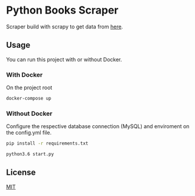 # Python Books Scraper

Scraper build with scrapy to get data from [here](https://books.toscrape.com/).

## Usage

You can run this project with or without Docker.

### With Docker

On the project root

```bash
docker-compose up
```

### Without Docker

Configure the respective database connection (MySQL) and enviroment on the config.yml file.

```bash
pip install -r requirements.txt
```

```bash
python3.6 start.py
```

## License
[MIT](https://choosealicense.com/licenses/mit/)
